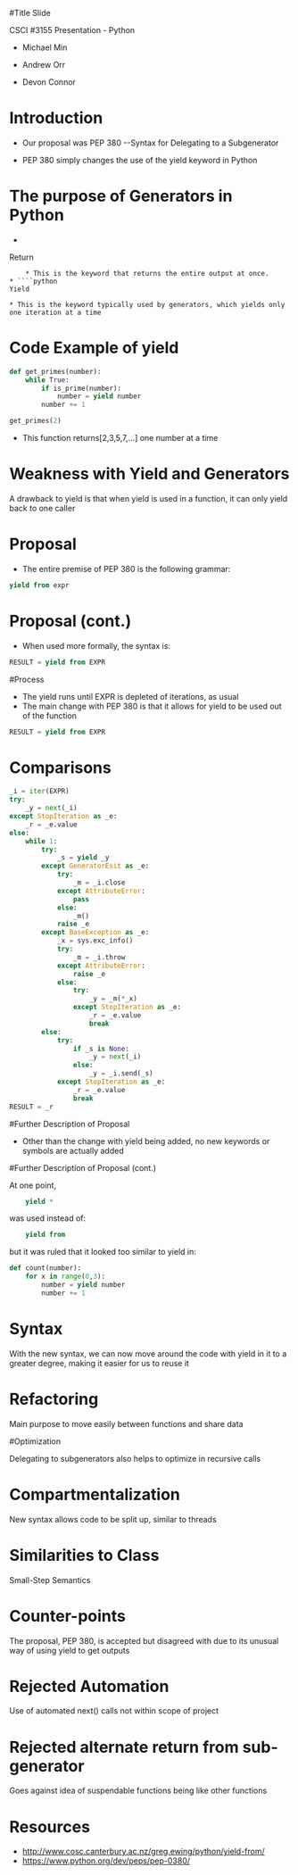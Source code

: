 #Title Slide

CSCI #3155 Presentation - Python

* Michael Min

* Andrew Orr

* Devon Connor

# Introduction

* Our proposal was PEP 380 --Syntax for Delegating to a Subgenerator


* PEP 380 simply changes the use of the yield keyword in Python

# The purpose of Generators in Python

* ````python 
Return
```` 
	* This is the keyword that returns the entire output at once. 
* ````python
Yield
````
	* This is the keyword typically used by generators, which yields only one iteration at a time

# Code Example of yield

````python
def get_primes(number):
	while True:
		if is_prime(number):
			number = yield number
		number += 1

get_primes(2)
````

* This function returns[2,3,5,7,...] one number at a time


# Weakness with Yield and Generators

A drawback to yield is that when yield is used in a function, it can 
only yield back to one caller

# Proposal

* The entire premise of PEP 380 is the following grammar: 

````python
yield from expr
````


# Proposal (cont.)

* When used more formally, the syntax is: 
````python
RESULT = yield from EXPR 
````

#Process
	
* The yield runs until EXPR is depleted of iterations, as usual
* The main change with PEP 380 is that it allows for yield to be used out of the function
````python
RESULT = yield from EXPR 
````

# Comparisons


````python
_i = iter(EXPR) 
try:
    _y = next(_i)
except StopIteration as _e:
    _r = _e.value
else:
    while 1:
        try:
            _s = yield _y
        except GeneratorExit as _e:
            try:
                _m = _i.close
            except AttributeError:
                pass
            else:
                _m()
            raise _e
        except BaseException as _e:
            _x = sys.exc_info()
            try:
                _m = _i.throw
            except AttributeError:
                raise _e
            else:
                try:
                    _y = _m(*_x)
                except StopIteration as _e:
                    _r = _e.value
                    break
        else:
            try:
                if _s is None:
                    _y = next(_i)
                else:
                    _y = _i.send(_s)
            except StopIteration as _e:
                _r = _e.value
                break
RESULT = _r
````


#Further Description of Proposal

* Other than the change with yield being added, no new keywords or symbols are actually added 

#Further Description of Proposal (cont.)

At one point, 

````python
	yield *
````


was used instead of:

````python
	yield from
````

but it was ruled that it looked too similar to yield in:

````python
def count(number):
	for x in range(0,3):
		number = yield number
		number += 1
````

# Syntax

With the new syntax, we can now move around the code with yield in it to a greater degree, making it easier for us to reuse it

# Refactoring

Main purpose to move easily between functions and share data


#Optimization

Delegating to subgenerators also helps to optimize in recursive calls

# Compartmentalization

New syntax allows code to be split up, similar to threads

# Similarities to Class

Small-Step Semantics

# Counter-points

The proposal, PEP 380, is accepted but disagreed with due to its unusual way of using yield to get outputs


# Rejected Automation


 Use of automated next() calls not within scope of project

 
# Rejected alternate return from sub-generator

 Goes against idea of suspendable functions being like other functions


# Resources

* http://www.cosc.canterbury.ac.nz/greg.ewing/python/yield-from/
* https://www.python.org/dev/peps/pep-0380/